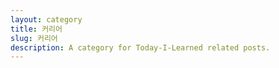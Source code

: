 ```yaml
---
layout: category
title: 커리어
slug: 커리어
description: A category for Today-I-Learned related posts.
---
```

